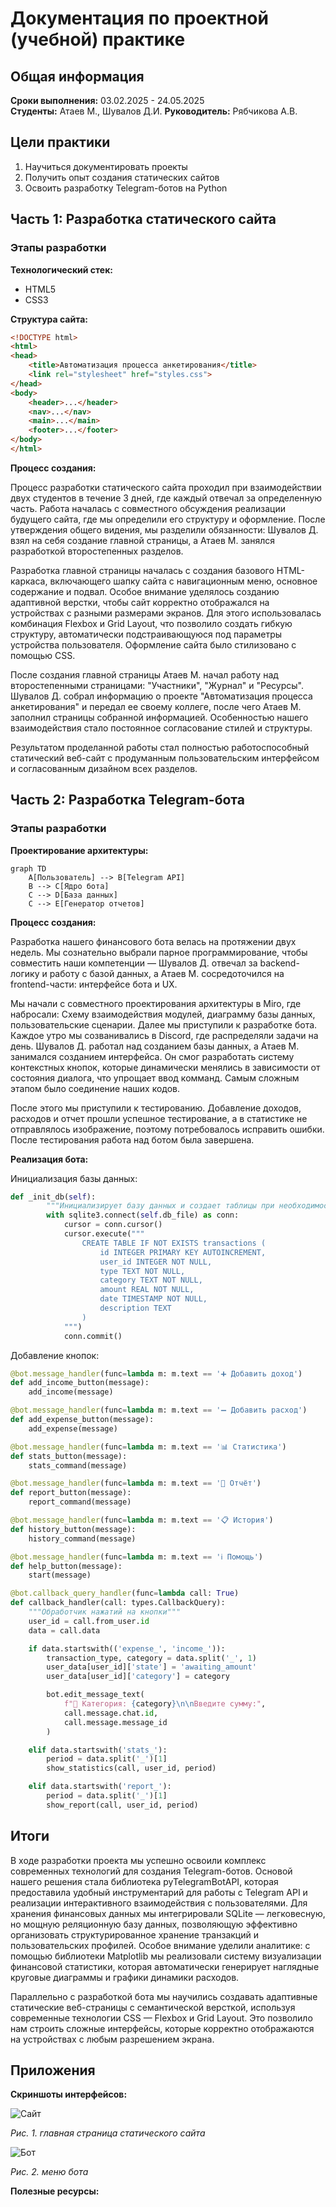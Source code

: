 # Документация по проектной (учебной) практике

## Общая информация
**Сроки выполнения:** 03.02.2025 - 24.05.2025  
**Студенты:** Атаев М., Шувалов Д.И.
**Руководитель:** Рябчикова А.В.

## Цели практики
1. Научиться документировать проекты
2. Получить опыт создания статических сайтов
3. Освоить разработку Telegram-ботов на Python

## Часть 1: Разработка статического сайта

### Этапы разработки
**Технологический стек:**
- HTML5
- CSS3

**Структура сайта:**
```HTML
<!DOCTYPE html>
<html>
<head>
    <title>Автоматизация процесса анкетирования</title>
    <link rel="stylesheet" href="styles.css">
</head>
<body>
    <header>...</header>
    <nav>...</nav>
    <main>...</main>
    <footer>...</footer>
</body>
</html>
```

**Процесс создания:**

Процесс разработки статического сайта проходил при взаимодействии двух студентов в течение 3 дней, где каждый отвечал за определенную часть. Работа началась с совместного обсуждения реализации будущего сайта, где мы определили его структуру и оформление. После утверждения общего видения, мы разделили обязанности: Шувалов Д. взял на себя создание главной страницы, а Атаев М. занялся разработкой второстепенных разделов.

Разработка главной страницы началась с создания базового HTML-каркаса, включающего шапку сайта с навигационным меню, основное содержание и подвал. Особое внимание уделялось созданию адаптивной верстки, чтобы сайт корректно отображался на устройствах с разными размерами экранов. Для этого использовалась комбинация Flexbox и Grid Layout, что позволило создать гибкую структуру, автоматически подстраивающуюся под параметры устройства пользователя. Оформление сайта было стилизовано с помощью CSS.

После создания главной страницы Атаев М. начал работу над второстепенными страницами: "Участники", "Журнал" и "Ресурсы". Шувалов Д. собрал информацию о проекте "Автоматизация процесса анкетирования" и передал ее своему коллеге, после чего Атаев М. заполнил страницы собранной информацией. Особенностью нашего взаимодействия стало постоянное согласование стилей и структуры.

Результатом проделанной работы стал полностью работоспособный статический веб-сайт с продуманным пользовательским интерфейсом и согласованным дизайном всех разделов. 


## Часть 2: Разработка Telegram-бота

### Этапы разработки

**Проектирование архитектуры:**
```mermaid
graph TD
    A[Пользователь] --> B[Telegram API]
    B --> C[Ядро бота]
    C --> D[База данных]
    C --> E[Генератор отчетов]
```
**Процесс создания:**

Разработка нашего финансового бота велась на протяжении двух недель. Мы сознательно выбрали парное программирование, чтобы совместить наши компетенции — Шувалов Д. отвечал за backend-логику и работу с базой данных, а Атаев М. сосредоточился на frontend-части: интерфейсе бота и UX.

Мы начали с совместного проектирования архитектуры в Miro, где набросали: Схему взаимодействия модулей, диаграмму базы данных, пользовательские сценарии. Далее мы приступили к разработке бота. Каждое утро мы созванивались в Discord, где распределяли задачи на день. Шувалов Д. работал над созданием базы данных, а Атаев М. занимался созданием интерфейса. Он смог разработать систему контекстных кнопок, которые динамически менялись в зависимости от состояния диалога, что упрощает ввод комманд. Самым сложным этапом было соединение наших кодов. 

После этого мы приступили к тестированию. Добавление доходов, расходов и отчет прошли успешное тестирование, а в статистике не отправлялось изображение, поэтому потребовалось исправить ошибки. После тестирования работа над ботом была завершена.

**Реализация бота:**

Инициализация базы данных:
```python
def _init_db(self):
        """Инициализирует базу данных и создает таблицы при необходимости"""
        with sqlite3.connect(self.db_file) as conn:
            cursor = conn.cursor()
            cursor.execute("""
                CREATE TABLE IF NOT EXISTS transactions (
                    id INTEGER PRIMARY KEY AUTOINCREMENT,
                    user_id INTEGER NOT NULL,
                    type TEXT NOT NULL,
                    category TEXT NOT NULL,
                    amount REAL NOT NULL,
                    date TIMESTAMP NOT NULL,
                    description TEXT
                )
            """)
            conn.commit()
```
Добавление кнопок:
```python
@bot.message_handler(func=lambda m: m.text == '➕ Добавить доход')
def add_income_button(message):
    add_income(message)

@bot.message_handler(func=lambda m: m.text == '➖ Добавить расход')
def add_expense_button(message):
    add_expense(message)

@bot.message_handler(func=lambda m: m.text == '📊 Статистика')
def stats_button(message):
    stats_command(message)

@bot.message_handler(func=lambda m: m.text == '📝 Отчёт')
def report_button(message):
    report_command(message)

@bot.message_handler(func=lambda m: m.text == '📋 История')
def history_button(message):
    history_command(message)

@bot.message_handler(func=lambda m: m.text == 'ℹ️ Помощь')
def help_button(message):
    start(message)

@bot.callback_query_handler(func=lambda call: True)
def callback_handler(call: types.CallbackQuery):
    """Обработчик нажатий на кнопки"""
    user_id = call.from_user.id
    data = call.data

    if data.startswith(('expense_', 'income_')):
        transaction_type, category = data.split('_', 1)
        user_data[user_id]['state'] = 'awaiting_amount'
        user_data[user_id]['category'] = category

        bot.edit_message_text(
            f"📌 Категория: {category}\n\nВведите сумму:",
            call.message.chat.id,
            call.message.message_id
        )

    elif data.startswith('stats_'):
        period = data.split('_')[1]
        show_statistics(call, user_id, period)

    elif data.startswith('report_'):
        period = data.split('_')[1]
        show_report(call, user_id, period)

```
## Итоги
В ходе разработки проекта мы успешно освоили комплекс современных технологий для создания Telegram-ботов. Основой нашего решения стала библиотека pyTelegramBotAPI, которая предоставила удобный инструментарий для работы с Telegram API и реализации интерактивного взаимодействия с пользователями. Для хранения финансовых данных мы интегрировали SQLite — легковесную, но мощную реляционную базу данных, позволяющую эффективно организовать структурированное хранение транзакций и пользовательских профилей. Особое внимание уделили аналитике: с помощью библиотеки Matplotlib мы реализовали систему визуализации финансовой статистики, которая автоматически генерирует наглядные круговые диаграммы и графики динамики расходов.

Параллельно с разработкой бота мы научились создавать адаптивные статические веб-страницы с семантической версткой, используя современные технологии CSS — Flexbox и Grid Layout. Это позволило нам строить сложные интерфейсы, которые корректно отображаются на устройствах с любым разрешением экрана.

## Приложения
**Скриншоты интерфейсов:**

![Сайт](images/maket.png)  

*Рис. 1. главная страница статического сайта*


![Бот](images/menu.png)  

*Рис. 2. меню бота*

**Полезные ресурсы:**
